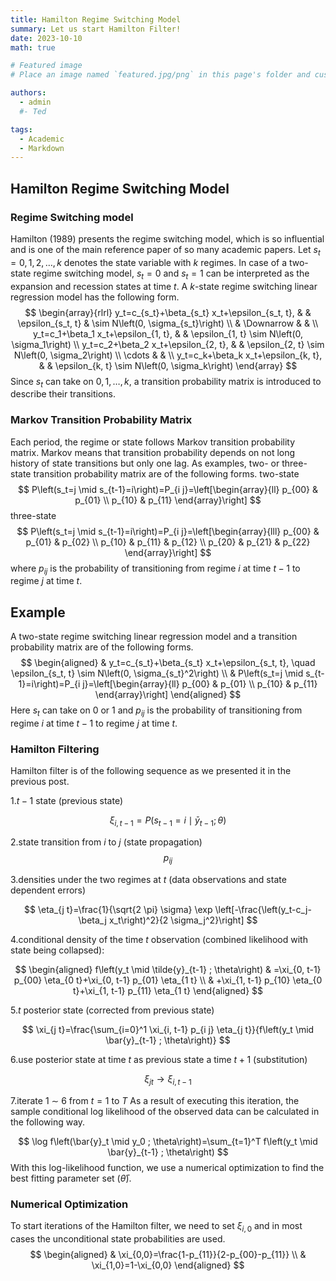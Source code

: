```yaml
---
title: Hamilton Regime Switching Model
summary: Let us start Hamilton Filter!
date: 2023-10-10
math: true

# Featured image
# Place an image named `featured.jpg/png` in this page's folder and customize its options here.

authors:
  - admin
  #- Ted

tags:
  - Academic
  - Markdown
---
```



## Hamilton Regime Switching Model

### Regime Switching model

Hamilton (1989) presents the regime switching model, which is so influential and is one of the main reference paper of so many academic papers. Let $s_t=0,1,2, \ldots, k$ denotes the state variable with $k$ regimes. In case of a two-state regime switching model, $s_t=0$ and $s_t=1$ can be interpreted as the expansion and recession states at time $t$. A $k$-state regime switching linear regression model has the following form.
$$
\begin{array}{rlrl}
    y_t=c_{s_t}+\beta_{s_t} x_t+\epsilon_{s_t, t}, & & \epsilon_{s_t, t} & \sim N\left(0, \sigma_{s_t}\right) \\
    & \Downarrow & & \\
    y_t=c_1+\beta_1 x_t+\epsilon_{1, t}, & & \epsilon_{1, t} \sim N\left(0, \sigma_1\right) \\
    y_t=c_2+\beta_2 x_t+\epsilon_{2, t}, & & \epsilon_{2, t} \sim N\left(0, \sigma_2\right) \\
    \cdots & & \\
    y_t=c_k+\beta_k x_t+\epsilon_{k, t}, & & \epsilon_{k, t} \sim N\left(0, \sigma_k\right)
\end{array}
$$
Since $s_t$ can take on $0,1, \ldots, k$, a transition probability matrix is introduced to describe their transitions.

### Markov Transition Probability Matrix

Each period, the regime or state follows Markov transition probability matrix. Markov means that transition probability depends on not long history of state transitions but only one lag. As examples, two- or three-state transition probability matrix are of the following forms.
two-state
$$
P\left(s_t=j \mid s_{t-1}=i\right)=P_{i j}=\left[\begin{array}{ll}
    p_{00} & p_{01} \\
    p_{10} & p_{11}
\end{array}\right]
$$
three-state
$$
P\left(s_t=j \mid s_{t-1}=i\right)=P_{i j}=\left[\begin{array}{lll}
    p_{00} & p_{01} & p_{02} \\
    p_{10} & p_{11} & p_{12} \\
    p_{20} & p_{21} & p_{22}
\end{array}\right]
$$
where $p_{i j}$ is the probability of transitioning from regime $i$ at time $t-1$ to regime $j$ at time $t$.

## Example

A two-state regime switching linear regression model and a transition probability matrix are of the following forms.
$$
\begin{aligned}
    & y_t=c_{s_t}+\beta_{s_t} x_t+\epsilon_{s_t, t}, \quad \epsilon_{s_t, t} \sim N\left(0, \sigma_{s_t}^2\right) \\
    & P\left(s_t=j \mid s_{t-1}=i\right)=P_{i j}=\left[\begin{array}{ll}
        p_{00} & p_{01} \\
        p_{10} & p_{11}
    \end{array}\right]
\end{aligned}
$$
Here $s_t$ can take on 0 or 1 and $p_{i j}$ is the probability of transitioning from regime $i$ at time $t-1$ to regime $j$ at time $t$.

### Hamilton Filtering

Hamilton filter is of the following sequence as we presented it in the previous post.

1.$t-1$ state (previous state)

$$
\xi_{i, t-1}=P\left(s_{t-1}=i \mid \bar{y}_{t-1} ; \theta\right)
$$

2.state transition from $i$ to $j$ (state propagation) $$p_{i j}$$

3.densities under the two regimes at $t$ (data observations and state dependent errors)

$$
\eta_{j t}=\frac{1}{\sqrt{2 \pi} \sigma} \exp \left[-\frac{\left(y_t-c_j-\beta_j x_t\right)^2}{2 \sigma_j^2}\right]
$$

4.conditional density of the time $t$ observation (combined likelihood with state being collapsed):

$$
\begin{aligned}
    f\left(y_t \mid \tilde{y}_{t-1} ; \theta\right) & =\xi_{0, t-1} p_{00} \eta_{0 t}+\xi_{0, t-1} p_{01} \eta_{1 t} \\
    & +\xi_{1, t-1} p_{10} \eta_{0 t}+\xi_{1, t-1} p_{11} \eta_{1 t}
\end{aligned}
$$

5.$t$ posterior state (corrected from previous state)

$$
\xi_{j t}=\frac{\sum_{i=0}^1 \xi_{i, t-1} p_{i j} \eta_{j t}}{f\left(y_t \mid \bar{y}_{t-1} ; \theta\right)}
$$

6.use posterior state at time $t$ as previous state a time $t+1$ (substitution)

$$
\xi_{j t} \rightarrow \xi_{i, t-1}
$$

7.iterate 1 $\sim$ 6 from $t=1$ to $T$
As a result of executing this iteration, the sample conditional log likelihood of the observed data can be calculated in the following way.

$$
\log f\left(\bar{y}_t \mid y_0 ; \theta\right)=\sum_{t=1}^T f\left(y_t \mid \bar{y}_{t-1} ; \theta\right)
$$
With this log-likelihood function, we use a numerical optimization to find the best fitting parameter set $(\bar{\theta})$.

### Numerical Optimization

To start iterations of the Hamilton filter, we need to set $\xi_{i, 0}$ and in most cases the unconditional state probabilities are used.
$$
\begin{aligned}
    & \xi_{0,0}=\frac{1-p_{11}}{2-p_{00}-p_{11}} \\
    & \xi_{1,0}=1-\xi_{0,0}
\end{aligned}
$$
